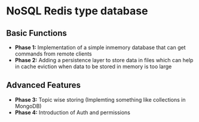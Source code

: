 # NoSQL Redis type database

## Basic Functions

- **Phase 1:** Implementation of a simple inmemory database that can get commands from remote clients
- **Phase 2:** Adding a persistence layer to store data in files which can help in cache eviction when data to be stored in memory is too large

## Advanced Features
- **Phase 3:** Topic wise storing (Implemting something like collections in MongoDB)
- **Phase 4:** Introduction of Auth and permissions

